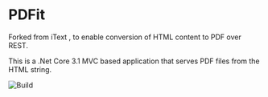 # PDFit
Forked from iText , to enable conversion of HTML content to PDF over REST.

This is a .Net Core 3.1 MVC based application that serves PDF files from the HTML string.

![Build](https://github.com/naveenalavilli/PDFit/workflows/Build/badge.svg)
